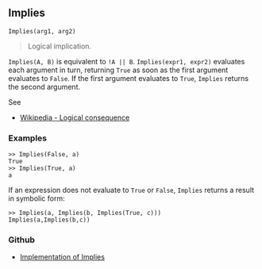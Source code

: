 ## Implies

```
Implies(arg1, arg2)
```

> Logical implication. 

`Implies(A, B)` is equivalent to `!A || B`. `Implies(expr1, expr2)` evaluates each argument in turn, returning `True` as soon as the first argument evaluates to `False`. If the first argument evaluates to `True`, `Implies` returns the second argument.


See
* [Wikipedia - Logical consequence](https://en.wikipedia.org/wiki/Logical_consequence)

### Examples

```
>> Implies(False, a)
True
>> Implies(True, a)
a
```

If an expression does not evaluate to `True` or `False`, `Implies` returns a result in symbolic form:

```
>> Implies(a, Implies(b, Implies(True, c)))
Implies(a,Implies(b,c))
```

### Github

* [Implementation of Implies](https://github.com/axkr/symja_android_library/blob/master/symja_android_library/matheclipse-core/src/main/java/org/matheclipse/core/builtin/BooleanFunctions.java#L2090) 
